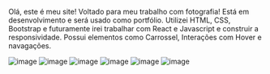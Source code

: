 Olá, este é meu site! Voltado para meu trabalho com fotografia!
Está em desenvolvimento e será usado como portfólio. 
Utilizei HTML, CSS, Bootstrap e futuramente irei trabalhar com React e Javascript e construir a responsividade.
Possui elementos como Carrossel, Interações com Hover e navagações.

![image](https://github.com/user-attachments/assets/67ee768b-e08f-46c9-8eca-b5c11f60c2b7)
![image](https://github.com/user-attachments/assets/ed027d8b-7efc-4cd5-8bc1-d4e83ea97334)
![image](https://github.com/user-attachments/assets/a3a78f53-4a36-43c2-a4ee-d2a5dfcba177)
![image](https://github.com/user-attachments/assets/f9c6e6fc-1b59-4e60-a55d-5a6e92b98d47)
![image](https://github.com/user-attachments/assets/e88d4703-b465-4d77-8470-1edc0150c992)
![image](https://github.com/user-attachments/assets/56010cb0-3543-4bad-9b8e-6aa98b480c9b)
